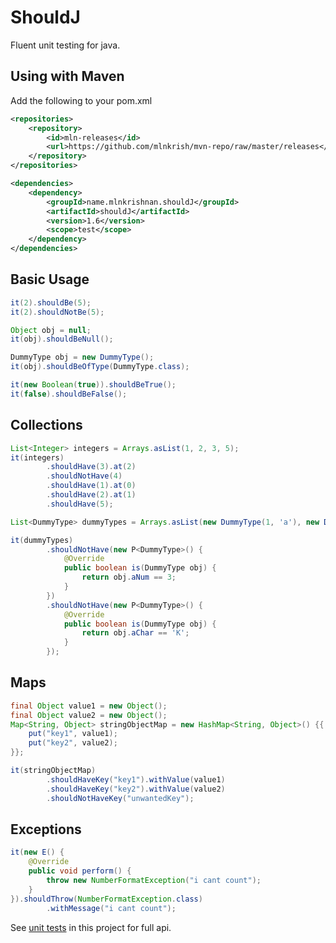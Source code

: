 # ShouldJ

Fluent unit testing for java.

## Using with Maven

Add the following to your pom.xml

```xml
<repositories>
    <repository>
        <id>mln-releases</id>
        <url>https://github.com/mlnkrish/mvn-repo/raw/master/releases</url>
    </repository>
</repositories>

<dependencies>
    <dependency>
        <groupId>name.mlnkrishnan.shouldJ</groupId>
        <artifactId>shouldJ</artifactId>
        <version>1.6</version>
        <scope>test</scope>
    </dependency>
</dependencies>
```

## Basic Usage


```java
it(2).shouldBe(5);
it(2).shouldNotBe(5);

Object obj = null;
it(obj).shouldBeNull();

DummyType obj = new DummyType();
it(obj).shouldBeOfType(DummyType.class);

it(new Boolean(true)).shouldBeTrue();
it(false).shouldBeFalse();
```

## Collections

```java
List<Integer> integers = Arrays.asList(1, 2, 3, 5);
it(integers)
        .shouldHave(3).at(2)
        .shouldNotHave(4)
        .shouldHave(1).at(0)
        .shouldHave(2).at(1)
        .shouldHave(5);

List<DummyType> dummyTypes = Arrays.asList(new DummyType(1, 'a'), new DummyType(2, 'b'));

it(dummyTypes)
        .shouldNotHave(new P<DummyType>() {
            @Override
            public boolean is(DummyType obj) {
                return obj.aNum == 3;
            }
        })
        .shouldNotHave(new P<DummyType>() {
            @Override
            public boolean is(DummyType obj) {
                return obj.aChar == 'K';
            }
        });
```

## Maps
```java
final Object value1 = new Object();
final Object value2 = new Object();
Map<String, Object> stringObjectMap = new HashMap<String, Object>() {{
    put("key1", value1);
    put("key2", value2);
}};

it(stringObjectMap)
        .shouldHaveKey("key1").withValue(value1)
        .shouldHaveKey("key2").withValue(value2)
        .shouldNotHaveKey("unwantedKey");
```

## Exceptions
```java
it(new E() {
    @Override
    public void perform() {
        throw new NumberFormatException("i cant count");
    }
}).shouldThrow(NumberFormatException.class)
        .withMessage("i cant count");

```

See [unit tests](https://github.com/mlnkrish/shouldJ/tree/master/src/test/java/name/mlnkrishnan/shouldJ/asserter) in this project for full api.

